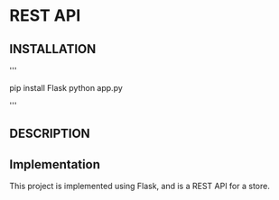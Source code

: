 # REST API

## INSTALLATION

'''

pip install Flask
python app.py

'''

## DESCRIPTION

## Implementation

This project is implemented using Flask, and is a REST API for a store.
